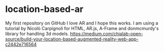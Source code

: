 # location-based-ar
My first repository on GitHub
I love AR and I hope this works.
I am using a tutorial by Nicolò Carpignoli for HTML, AR.js, A-Frame and donmcmurdy's library for handling 3d models.
https://medium.com/chialab-open-source/build-your-location-based-augmented-reality-web-app-c2442e716564
